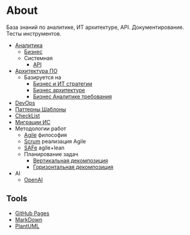 # About

База знаний по аналитике, ИТ архитектуре, API. Документирование. Тесты инструментов.

- [Аналитика](analytic/analytica.md)
  - [Бизнес](analytic/ba.md)
  - Системная
    - [API](api/api.md)
- [Архитектура ПО](arch/arch.md)
  - Базируется на
    - [Бизнес и ИТ стратегии](analytic/strategy.md)
    - [Бизнес архитектуре](analytic/arch.ba.md)
    - [Бизнес Аналитике требования](analytic/analytica.md)
- [DevOps](arch/devops.md)
- [Паттерны Шаблоны](arch/patterns.md)
- [CheckList](checklist/checklist.md)
- [Миграции ИС](arch/pattern/refactoring/migration.md)
- Методологии работ
  - [Agile](https://agilemanifesto.org/iso/ru/principles.html) философия
  - [Scrum](https://scrumguides.org/docs/scrumguide/v2020/2020-Scrum-Guide-Russian.pdf) реализация Agile
  - [SAFe](safe.md) agile+lean  
  - Планирование задач
    - [Вертикальная декомпозиция](https://habr.com/ru/company/sportmaster_lab/blog/515910/)
    - [Горизонтальная декомпозиция](https://habr.com/ru/company/sportmaster_lab/blog/677970/)
- AI
  - [OpenAI](/technology/ai/openai.md)

## Tools

- [GitHub Pages](technology/jekyll.md)
- [MarkDown](technology/markdown.md)
- [PlantUML](technology/plantuml.md)
